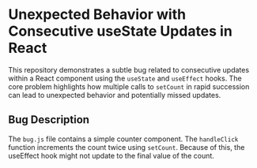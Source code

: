 # Unexpected Behavior with Consecutive useState Updates in React

This repository demonstrates a subtle bug related to consecutive updates within a React component using the `useState` and `useEffect` hooks.  The core problem highlights how multiple calls to `setCount` in rapid succession can lead to unexpected behavior and potentially missed updates.

## Bug Description
The `bug.js` file contains a simple counter component. The `handleClick` function increments the count twice using `setCount`. Because of this, the useEffect hook might not update to the final value of the count.